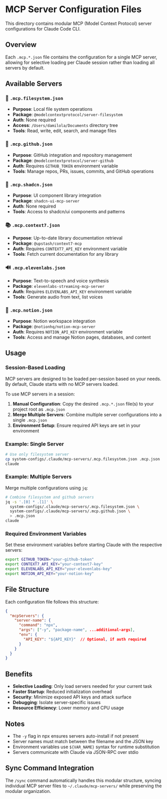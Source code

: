 # MCP Server Configuration Files

This directory contains modular MCP (Model Context Protocol) server configurations for Claude Code CLI.

## Overview

Each `.mcp.*.json` file contains the configuration for a single MCP server, allowing for selective loading per
Claude session rather than loading all servers by default.

## Available Servers

### 📁 `.mcp.filesystem.json`

- **Purpose**: Local file system operations
- **Package**: `@modelcontextprotocol/server-filesystem`
- **Auth**: None required
- **Access**: `/Users/damilola/Documents` directory tree
- **Tools**: Read, write, edit, search, and manage files

### 🐙 `.mcp.github.json`

- **Purpose**: GitHub integration and repository management
- **Package**: `@modelcontextprotocol/server-github`
- **Auth**: Requires `GITHUB_TOKEN` environment variable
- **Tools**: Manage repos, PRs, issues, commits, and GitHub operations

### 🎨 `.mcp.shadcn.json`

- **Purpose**: UI component library integration
- **Package**: `shadcn-ui-mcp-server`
- **Auth**: None required
- **Tools**: Access to shadcn/ui components and patterns

### 📚 `.mcp.context7.json`

- **Purpose**: Up-to-date library documentation retrieval
- **Package**: `@upstash/context7-mcp`
- **Auth**: Requires `CONTEXT7_API_KEY` environment variable
- **Tools**: Fetch current documentation for any library

### 🔊 `.mcp.elevenlabs.json`

- **Purpose**: Text-to-speech and voice synthesis
- **Package**: `elevenlabs-streaming-mcp-server`
- **Auth**: Requires `ELEVENLABS_API_KEY` environment variable
- **Tools**: Generate audio from text, list voices

### 📝 `.mcp.notion.json`

- **Purpose**: Notion workspace integration
- **Package**: `@notionhq/notion-mcp-server`
- **Auth**: Requires `NOTION_API_KEY` environment variable
- **Tools**: Access and manage Notion pages, databases, and content

## Usage

### Session-Based Loading

MCP servers are designed to be loaded per-session based on your needs. By default, Claude starts with no MCP servers loaded.

To use MCP servers in a session:

1. **Manual Configuration**: Copy the desired `.mcp.*.json` file(s) to your project root as `.mcp.json`
2. **Merge Multiple Servers**: Combine multiple server configurations into a single `.mcp.json`
3. **Environment Setup**: Ensure required API keys are set in your environment

### Example: Single Server

```bash
# Use only filesystem server
cp system-configs/.claude/mcp-servers/.mcp.filesystem.json .mcp.json
claude
```

### Example: Multiple Servers

Merge multiple configurations using `jq`:

```bash
# Combine filesystem and github servers
jq -s '.[0] * .[1]' \
  system-configs/.claude/mcp-servers/.mcp.filesystem.json \
  system-configs/.claude/mcp-servers/.mcp.github.json \
  > .mcp.json
claude
```

### Required Environment Variables

Set these environment variables before starting Claude with the respective servers:

```bash
export GITHUB_TOKEN="your-github-token"
export CONTEXT7_API_KEY="your-context7-key"
export ELEVENLABS_API_KEY="your-elevenlabs-key"
export NOTION_API_KEY="your-notion-key"
```

## File Structure

Each configuration file follows this structure:

```json
{
  "mcpServers": {
    "server-name": {
      "command": "npx",
      "args": ["-y", "package-name", ...additional-args],
      "env": {
        "API_KEY": "${API_KEY}"  // Optional, if auth required
      }
    }
  }
}
```

## Benefits

- **Selective Loading**: Only load servers needed for your current task
- **Faster Startup**: Reduced initialization overhead
- **Security**: Minimize exposed API keys and attack surface
- **Debugging**: Isolate server-specific issues
- **Resource Efficiency**: Lower memory and CPU usage

## Notes

- The `-y` flag in npx ensures servers auto-install if not present
- Server names must match between the filename and the JSON key
- Environment variables use `${VAR_NAME}` syntax for runtime substitution
- Servers communicate with Claude via JSON-RPC over stdio

## Sync Command Integration

The `/sync` command automatically handles this modular structure, syncing individual MCP server files to
`~/.claude/mcp-servers/` while preserving the modular organization.
